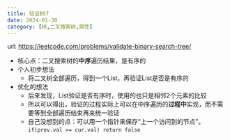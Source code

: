 ```yaml
---
title: 验证BST
date: 2024-01-30
category: [树,二叉搜索树,属性]
---
```


url: https://leetcode.com/problems/validate-binary-search-tree/



- 核心点：二叉搜索树的**中序**遍历结果，是有序的
- 个人初步想法
  - 将二叉树全部遍历，得到一个List，再验证List是否是有序的
- 优化的想法
  - 后来发现，List验证是否有序时，使用的也只是相邻2个元素的比较
  - 所以可以得出，验证的过程实际上可以在中序遍历的**过程中**实现，而不需要等到全部遍历结束再来统一验证
  - 自己没想到的点：可以用一个指针来保存“上一个访问到的节点”。`if(prev.val >= cur.val) return false`



